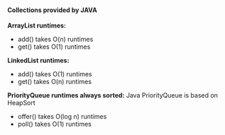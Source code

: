 #### Collections provided by JAVA

**ArrayList runtimes:**
* add() takes O(n) runtimes
* get() takes O(1) runtimes

**LinkedList runtimes:**
* add() takes O(1) runtimes
* get() takes O(n) runtimes

**PriorityQueue runtimes always sorted:**
Java PriorityQueue is based on HeapSort
* offer() takes O(log n) runtimes
* poll() takes O(1) runtimes